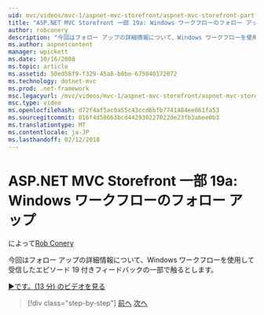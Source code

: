 ```yaml
---
uid: mvc/videos/mvc-1/aspnet-mvc-storefront/aspnet-mvc-storefront-part-19a-windows-workflow-followup
title: "ASP.NET MVC Storefront 一部 19a: Windows ワークフローのフォロー アップ |Microsoft ドキュメント"
author: robconery
description: "今回はフォロー アップの詳細情報について、Windows ワークフローを使用して受信したエピソード 19 付きフィードバックの一部で触るとします。"
ms.author: aspnetcontent
manager: wpickett
ms.date: 10/16/2008
ms.topic: article
ms.assetid: 50ed58f9-f329-45a8-b8be-675040172072
ms.technology: dotnet-mvc
ms.prod: .net-framework
msc.legacyurl: /mvc/videos/mvc-1/aspnet-mvc-storefront/aspnet-mvc-storefront-part-19a-windows-workflow-followup
msc.type: video
ms.openlocfilehash: d72f4af5ac0a55c43ccd6bfb7741484ee861fa53
ms.sourcegitcommit: 016f4d58663bcd442930227022de23fb3abee0b3
ms.translationtype: MT
ms.contentlocale: ja-JP
ms.lasthandoff: 02/12/2018
---
```

<a name="aspnet-mvc-storefront-part-19a-windows-workflow-followup"></a>ASP.NET MVC Storefront 一部 19a: Windows ワークフローのフォロー アップ
====================
によって[Rob Conery](https://github.com/robconery)

今回はフォロー アップの詳細情報について、Windows ワークフローを使用して受信したエピソード 19 付きフィードバックの一部で触るとします。

[&#9654;です。(13 分) のビデオを見る](https://channel9.msdn.com/Blogs/ASP-NET-Site-Videos/aspnet-mvc-storefront-part-19a-windows-workflow-followup)

>[!div class="step-by-step"]
[前へ](aspnet-mvc-storefront-part-19-processing-orders-with-windows-workflow.md)
[次へ](aspnet-mvc-storefront-part-20-logging.md)
